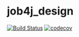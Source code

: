 # job4j_design
[![Build Status](https://app.travis-ci.com//MaratYanbaev/job4j_design.svg?branch=master)](https://app.travis-ci.com//MaratYanbaev/job4j_design)
[![codecov](https://codecov.io/gh/MaratYanbaev/job4j_design/branch/master/graph/badge.svg)](https://codecov.io/gh/MaratYanbaev/job4j_design)
